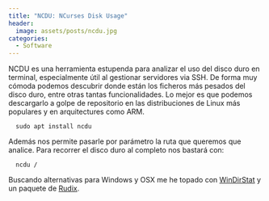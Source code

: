 ```yaml
---
title: "NCDU: NCurses Disk Usage"
header:
  image: assets/posts/ncdu.jpg
categories: 
  - Software
---
```

NCDU es una herramienta estupenda para analizar el uso del disco duro en terminal, especialmente útil al gestionar servidores via SSH. De forma muy cómoda podemos descubrir donde están los ficheros más pesados del disco duro, entre otras tantas funcionalidades. Lo mejor es que podemos descargarlo a golpe de repositorio en las  distribuciones de Linux más populares y en arquitectures como ARM.

```shell
  sudo apt install ncdu
```

Además nos permite pasarle por parámetro la ruta que queremos que analice. Para recorrer el disco duro al completo nos bastará con:

```shell
  ncdu /
```

Buscando alternativas para Windows y OSX me he topado con [WinDirStat](http://windirstat.info/) y un paquete de [Rudix](http://rudix.org/packages/ncdu.html). 
